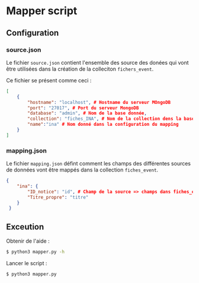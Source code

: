 # Mapper script

## Configuration

### source.json

Le fichier `source.json` contient l'ensemble des source des donées qui vont être utilisées dans la création de la colleciton `fichers_event`.

Ce fichier se présent comme ceci :
```json
[
    {
        "hostname": "localhost", # Hostname du serveur MOngoDB
        "port": "27017", # Port du serveur MongoDB
        "database": "admin", # Nom de la base donnée,
        "collection": "fiches_INA", # Nom de la collection dens la base de données
        "name":"ina" # Nom donné dans la configuration du mapping
    }
]
```

### mapping.json

Le fichier `mapping.json` défint comment les champs des différentes sources de données vont être mappés dans la collection `fiches_event`.

```json
{
    "ina": {
        "ID_notice": "id", # Champ de la source => champs dans fiches_event
        "Titre_propre": "titre"
    }
 }
```

## Exceution

Obtenir de l'aide : 

```bash
$ python3 mapper.py -h
```

Lancer le script :
```bash
$ python3 mapper.py
```